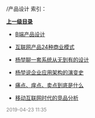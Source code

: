 /产品设计 索引：


**[上一级目录](/index.md)**

- [B端产品设计](/产品设计/B端产品设计.md)

- [互联网产品24种商业模式](/产品设计/互联网产品24种商业模式.md)

- [杨堃聊一套系统从无到有的设计](/产品设计/杨堃聊一套系统从无到有的设计.md)

- [杨堃说企业应用架构的演变史](/产品设计/杨堃说企业应用架构的演变史.md)

- [痛点、痒点、卖点到底是什么](/产品设计/痛点、痒点、卖点到底是什么.md)

- [移动互联网时代的竞品分析](/产品设计/移动互联网时代的竞品分析.md)


<font size=2 color='grey'> 2019-04-23 11:35 </font>